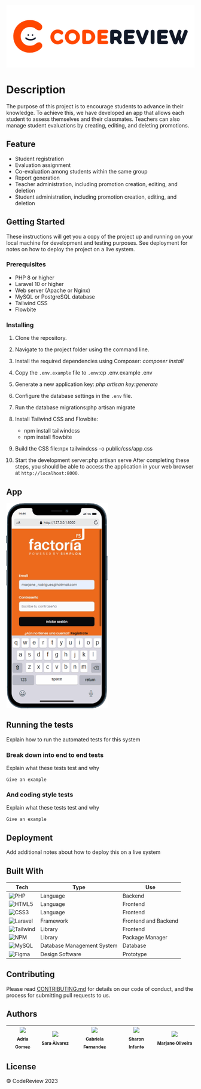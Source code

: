 <p align="center"><img src="public\img\codereview.png" width="600" alt="CodeReview Logo"></p>

# Description

The purpose of this project is to encourage students to advance in their knowledge. To achieve this, we have developed an app that allows each student to assess themselves and their classmates. Teachers can also manage student evaluations by creating, editing, and deleting promotions.

## Feature

* Student registration
* Evaluation assignment
* Co-evaluation among students within the same group
* Report generation
* Teacher administration, including promotion creation, editing, and deletion
* Student administration, including promotion creation, editing, and deletion

## Getting Started

These instructions will get you a copy of the project up and running on your local machine for development and testing purposes. See deployment for notes on how to deploy the project on a live system.

### Prerequisites

* PHP 8 or higher
* Laravel 10 or higher
* Web server (Apache or Nginx)
* MySQL or PostgreSQL database
* Tailwind CSS
* Flowbite


### Installing

1. Clone the repository.
2. Navigate to the project folder using the command line.
3. Install the required dependencies using Composer: _composer install_
4. Copy the `.env.example` file to `.env`:cp .env.example .env
5. Generate a new application key: _php artisan key:generate_
6. Configure the database settings in the `.env` file.

7. Run the database migrations:php artisan migrate
8. Install Tailwind CSS and Flowbite:
   * npm install tailwindcss
   * npm install flowbite

 9. Build the CSS file:npx tailwindcss -o public/css/app.css
 10. Start the development server:php artisan serve
 After completing these steps, you should be able to access the application in your web browser at `http://localhost:8000`.

## App

![Android Emulator](https://github.com/adria15gomez/codeReview/blob/main/mobile.gif)


## Running the tests

Explain how to run the automated tests for this system

### Break down into end to end tests

Explain what these tests test and why

```
Give an example
```

### And coding style tests

Explain what these tests test and why

```
Give an example
```

## Deployment

Add additional notes about how to deploy this on a live system

## Built With

| Tech | Type | Use |
| --- | --- | --- |
| ![PHP](https://img.shields.io/badge/php-%23777BB4.svg?style=for-the-badge&logo=php&logoColor=white) | Language | Backend |
| ![HTML5](https://img.shields.io/badge/html5-%23E34F26.svg?style=for-the-badge&logo=html5&logoColor=white) | Language | Frontend |
| ![CSS3](https://img.shields.io/badge/css3-%231572B6.svg?style=for-the-badge&logo=css3&logoColor=white) | Language | Frontend |
| ![Laravel](https://img.shields.io/badge/laravel-%23FF2D20.svg?style=for-the-badge&logo=laravel&logoColor=white) | Framework | Frontend and Backend |
| ![Tailwind](https://img.shields.io/badge/Tailwind_CSS-38B2AC?style=for-the-badge&logo=tailwind-css&logoColor=white) | Library | Frontend |
| ![NPM](https://img.shields.io/badge/NPM-%23CB3837.svg?style=for-the-badge&logo=npm&logoColor=white) | Library | Package Manager |
| ![MySQL](https://img.shields.io/badge/mysql-%2300f.svg?style=for-the-badge&logo=mysql&logoColor=white) | Database Management System | Database |
| ![Figma](https://img.shields.io/badge/Figma-F24E1E?style=for-the-badge&logo=figma&logoColor=white) | Design Software | Prototype |

## Contributing

Please read [CONTRIBUTING.md](https://gist.github.com/PurpleBooth/b24679402957c63ec426) for details on our code of conduct, and the process for submitting pull requests to us.


## Authors

| [<img src="https://avatars.githubusercontent.com/u/117080944?v=4" width=115><br><sub>Adria Gomez</sub>](https://github.com/adria15gomez) |  [<img src="https://avatars.githubusercontent.com/u/117079546?v=4" width=115><br><sub>Sara Àlvarez</sub>](https://github.com/saralvz) |  [<img src="https://avatars.githubusercontent.com/u/117080861?v=4" width=115><br><sub>Gabriela Fernandez</sub>](https://github.com/gabyfdez90) |  [<img src="https://avatars.githubusercontent.com/u/117080841?v=4" width=115><br><sub>Sharon Infante</sub>](https://github.com/SharonInfante) |  [<img src="https://avatars.githubusercontent.com/u/56439746?s=400&u=4b8b8d51763c41ab43ff7e4cfbd073d8c54aa69b&v=4" width=115><br><sub>Marjane Oliveira</sub>](https://github.com/Marjane506) |
| :---: | :---: | :---: | :---: | :---: |



## License

© CodeReview 2023
